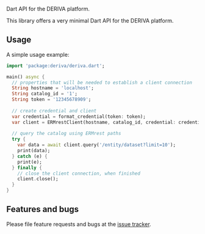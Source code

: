 Dart API for the DERIVA platform.

This library offers a very minimal Dart API for the DERIVA platform.

## Usage

A simple usage example:

```dart
import 'package:deriva/deriva.dart';

main() async {
  // properties that will be needed to establish a client connection
  String hostname = 'localhost';
  String catalog_id = '1';
  String token = '12345678909';
  
  // create credential and client
  var credential = format_credential(token: token);
  var client = ERMrestClient(hostname, catalog_id, credential: credential);
  
  // query the catalog using ERMrest paths
  try {
    var data = await client.query('/entity/dataset?limit=10');
    print(data);
  } catch (e) {
    print(e);
  } finally {
    // close the client connection, when finished
    client.close();
  }
}
```

## Features and bugs

Please file feature requests and bugs at the [issue tracker][tracker].

[tracker]: https://github.com/robes/deriva-dart/issues
